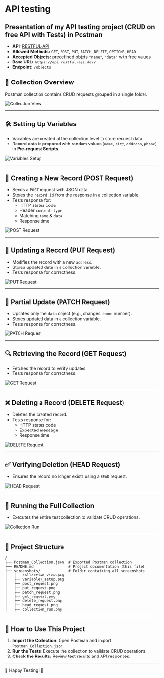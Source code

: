 # API testing 
## Presentation of my API testing project (CRUD on free API with Tests) in Postman

- **API:** [RESTFUL-API](https://restful-api.dev/)
- **Allowed Methods:** `GET`, `POST`, `PUT`, `PATCH`, `DELETE`, `OPTIONS`, `HEAD`
- **Accepted Objects:** predefined objets `"name"`, `"data"` with free values
- **Base URL:** `https://api.restful-api.dev/`
- **Endpoint:** `/objects`

## 📁 Collection Overview

Postman collection contains CRUD requests grouped in a single folder.

![Collection View](screenshots/collection_view.png)

---

## 🛠️ Setting Up Variables

- Variables are created at the collection level to store request data.
- Record data is prepared with random values (`name`, `city`, `address`, `phone`) in **Pre-request Scripts**.

![Variables Setup](screenshots/variables_setup.png)

---

## 📌 Creating a New Record (POST Request)

- Sends a `POST` request with JSON data.
- Stores the `record id` from the response in a collection variable.
- Tests response for:
  - HTTP status code
  - Header `content-type`
  - Matching `name` & `data`
  - Response time

![POST Request](screenshots/post_request.png)

---

## 🔄 Updating a Record (PUT Request)

- Modifies the record with a new `address`.
- Stores updated data in a collection variable.
- Tests response for correctness.

![PUT Request](screenshots/put_request.png)

---

## 🔄 Partial Update (PATCH Request)

- Updates only the `data` object (e.g., changes `phone` number).
- Stores updated data in a collection variable.
- Tests response for correctness.

![PATCH Request](screenshots/patch_request.png)

---

## 🔍 Retrieving the Record (GET Request)

- Fetches the record to verify updates.
- Tests response for correctness.

![GET Request](screenshots/get_request.png)

---

## ❌ Deleting a Record (DELETE Request)

- Deletes the created record.
- Tests response for:
  - HTTP status code
  - Expected message
  - Response time

![DELETE Request](screenshots/delete_request.png)

---

## ✅ Verifying Deletion (HEAD Request)

- Ensures the record no longer exists using a `HEAD` request.

![HEAD Request](screenshots/head_request.png)

---

## 🏁 Running the Full Collection

- Executes the entire test collection to validate CRUD operations.

![Collection Run](screenshots/collection_run.png)

---

## 📂 Project Structure
```plaintext
/
├── Postman_Collection.json  # Exported Postman collection
├── README.md                # Project documentation (this file)
├── screenshots/             # Folder containing all screenshots
│   ├── collection_view.png
│   ├── variables_setup.png
│   ├── post_request.png
│   ├── put_request.png
│   ├── patch_request.png
│   ├── get_request.png
│   ├── delete_request.png
│   ├── head_request.png
│   ├── collection_run.png
```

---

## 📌 How to Use This Project
1. **Import the Collection**: Open Postman and import `Postman_Collection.json`.
2. **Run the Tests**: Execute the collection to validate CRUD operations.
3. **Check the Results**: Review test results and API responses.

---

🚀 Happy Testing! 🎯
